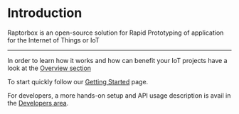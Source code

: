 # Introduction

Raptorbox is an open-source solution for Rapid Prototyping of application for the Internet of Things or IoT

---

In order to learn how it works and how can benefit your IoT projects have a look at the [Overview section](https://docs.raptorbox.eu/pages/overview/introduction.html)

To start quickly follow our [Getting Started](https://docs.raptorbox.eu/pages/documentation/getting-started.html) page.

For developers, a more hands-on setup and API usage description is avail in the [Developers area](https://docs.raptorbox.eu/pages/documentation/developers.html).

